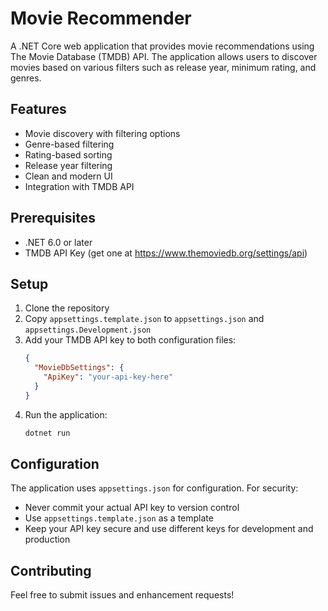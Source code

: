 # Movie Recommender

A .NET Core web application that provides movie recommendations using The Movie Database (TMDB) API. The application allows users to discover movies based on various filters such as release year, minimum rating, and genres.

## Features

- Movie discovery with filtering options
- Genre-based filtering
- Rating-based sorting
- Release year filtering
- Clean and modern UI
- Integration with TMDB API

## Prerequisites

- .NET 6.0 or later
- TMDB API Key (get one at https://www.themoviedb.org/settings/api)

## Setup

1. Clone the repository
2. Copy `appsettings.template.json` to `appsettings.json` and `appsettings.Development.json`
3. Add your TMDB API key to both configuration files:
   ```json
   {
     "MovieDbSettings": {
       "ApiKey": "your-api-key-here"
     }
   }
   ```
4. Run the application:
   ```bash
   dotnet run
   ```

## Configuration

The application uses `appsettings.json` for configuration. For security:

- Never commit your actual API key to version control
- Use `appsettings.template.json` as a template
- Keep your API key secure and use different keys for development and production

## Contributing

Feel free to submit issues and enhancement requests!

